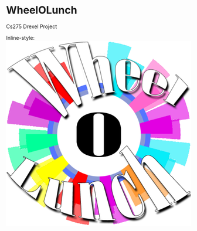 WheelOLunch
===========

Cs275 Drexel Project

Inline-style: 
![alt text](https://github.com/steveacalabro/WheelOLunch/blob/master/graphics/wheellogo.png "Logo")
